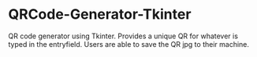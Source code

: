 # QRCode-Generator-Tkinter
QR code generator using Tkinter.
Provides a unique QR for whatever is typed in the entryfield.
Users are able to save the QR jpg to their machine.
